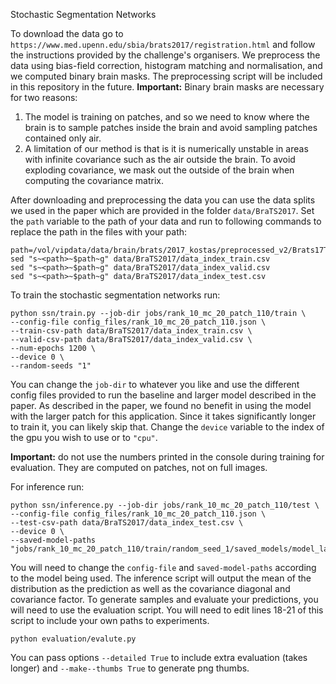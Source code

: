 Stochastic Segmentation Networks

To download the data go to  ```https://www.med.upenn.edu/sbia/brats2017/registration.html``` and follow the instructions provided by the challenge's organisers. 
We preprocess the data using bias-field correction, histogram matching and normalisation, and we computed binary brain masks.
The preprocessing script will be included in this repository in the future.
**Important:** Binary brain masks are necessary for two reasons:
1) The model is training on patches, and so we need to know where the brain is to sample patches inside the brain and avoid sampling patches contained only air.
2) A limitation of our method is that is it is numerically unstable in areas with infinite covariance such as the air outside the brain.
To avoid exploding covariance, we mask out the outside of the brain when computing the covariance matrix.

After downloading and preprocessing the data you can use the data splits we used in the paper which are provided in the folder 
```data/BraTS2017```. Set the ```path``` variable to the path of your data and run to following commands to replace
the path in the files with your path:

    path=/vol/vipdata/data/brain/brats/2017_kostas/preprocessed_v2/Brats17TrainingData
    sed "s~<path>~$path~g" data/BraTS2017/data_index_train.csv
    sed "s~<path>~$path~g" data/BraTS2017/data_index_valid.csv
    sed "s~<path>~$path~g" data/BraTS2017/data_index_test.csv


To train the stochastic segmentation networks run:

    python ssn/train.py --job-dir jobs/rank_10_mc_20_patch_110/train \
    --config-file config_files/rank_10_mc_20_patch_110.json \
    --train-csv-path data/BraTS2017/data_index_train.csv \
    --valid-csv-path data/BraTS2017/data_index_valid.csv \
    --num-epochs 1200 \
    --device 0 \
    --random-seeds "1"

You can change the ```job-dir``` to whatever you like and use the different config files provided to run the baseline and larger model described in the paper.
As described in the paper, we found no benefit in using the model with the larger patch for this application. 
Since it takes significantly longer to train it, you can likely skip that.
Change the ```device``` variable to the index of the gpu you wish to use or to ```"cpu"```.
    
**Important:** do not use the numbers printed in the console during training for evaluation. 
They are computed on patches, not on full images.

For inference run:

    python ssn/inference.py --job-dir jobs/rank_10_mc_20_patch_110/test \
    --config-file config_files/rank_10_mc_20_patch_110.json \
    --test-csv-path data/BraTS2017/data_index_test.csv \
    --device 0 \
    --saved-model-paths "jobs/rank_10_mc_20_patch_110/train/random_seed_1/saved_models/model_last.torch_model"

You will need to change the ```config-file``` and ```saved-model-paths``` according to the model being used.
The inference script will output the mean of the distribution as the prediction as well as the covariance diagonal and covariance factor.
To generate samples and evaluate your predictions, you will need to use the evaluation script. 
You will need to edit lines 18-21 of this script to include your own paths to experiments.

    python evaluation/evalute.py

You can pass options ```--detailed True``` to include extra evaluation (takes longer) and ```--make--thumbs True``` to generate png thumbs.
